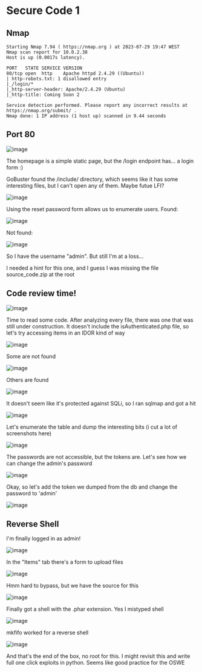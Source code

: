 # Secure Code 1

## Nmap
````
Starting Nmap 7.94 ( https://nmap.org ) at 2023-07-29 19:47 WEST
Nmap scan report for 10.0.2.38
Host is up (0.0017s latency).

PORT   STATE SERVICE VERSION
80/tcp open  http    Apache httpd 2.4.29 ((Ubuntu))
| http-robots.txt: 1 disallowed entry 
|_/login/*
|_http-server-header: Apache/2.4.29 (Ubuntu)
|_http-title: Coming Soon 2

Service detection performed. Please report any incorrect results at https://nmap.org/submit/ .
Nmap done: 1 IP address (1 host up) scanned in 9.44 seconds
````

## Port 80

![image](https://github.com/BrunoCaseiro/OSWE-Practice/assets/38294180/459d18e5-e73f-4c61-960b-0970c69c9730)

The homepage is a simple static page, but the /login endpoint has... a login form :)

GoBuster found the /include/ directory, which seems like it has some interesting files, but I can't open any of them. Maybe futue LFI?

![image](https://github.com/BrunoCaseiro/OSWE-Practice/assets/38294180/e136aa6c-b53e-4471-8b96-91e4219f90f2)


Using the reset password form allows us to enumerate users. Found:

![image](https://github.com/BrunoCaseiro/OSWE-Practice/assets/38294180/c7b31c20-abc8-44b0-824b-3c52aaed84d8)

Not found:

![image](https://github.com/BrunoCaseiro/OSWE-Practice/assets/38294180/acab704b-d5ad-4776-863f-ceab0ca83313)

So I have the username "admin". But still I'm at a loss... 

I needed a hint for this one, and I guess I was missing the file source_code.zip at the root

## Code review time!

![image](https://github.com/BrunoCaseiro/OSWE-Practice/assets/38294180/c311140b-da21-465a-9039-b0ca7bce8c37)


Time to read some code. After analyzing every file, there was one that was still under construction. It doesn't include the isAuthenticated.php file, so let's try accessing items in an IDOR kind of way

![image](https://github.com/BrunoCaseiro/OSWE-Practice/assets/38294180/7c72828b-44a4-4241-8d36-ce51a6b0e2a1)

Some are not found

![image](https://github.com/BrunoCaseiro/OSWE-Practice/assets/38294180/6cf72973-283a-478e-942d-c8d68af83c53)


Others are found

![image](https://github.com/BrunoCaseiro/OSWE-Practice/assets/38294180/3f2cacbe-e86c-49d2-a2b0-1c2d8e2eb7be)


It doesn't seem like it's protected against SQLi, so I ran sqlmap and got a hit

![image](https://github.com/BrunoCaseiro/OSWE-Practice/assets/38294180/34a15de2-16ab-4a08-975c-b4d0fb35b581)

Let's enumerate the table and dump the interesting bits (i cut a lot of screenshots here)

![image](https://github.com/BrunoCaseiro/OSWE-Practice/assets/38294180/69ed6338-bd29-47ca-ac7e-a30297a13de6)


The passwords are not accessible, but the tokens are. Let's see how we can change the admin's password

![image](https://github.com/BrunoCaseiro/OSWE-Practice/assets/38294180/0deefe81-5643-4bbc-8e28-330683544bf5)


Okay, so let's add the token we dumped from the db and change the password to 'admin'

![image](https://github.com/BrunoCaseiro/OSWE-Practice/assets/38294180/a1d9d193-d45e-4812-ac07-ece1cc42db28)



## Reverse Shell

I'm finally logged in as admin!

![image](https://github.com/BrunoCaseiro/OSWE-Practice/assets/38294180/9a2f9c46-778e-42c3-9e99-b45f0b3e92f4)

In the "Items" tab there's a form to upload files

![image](https://github.com/BrunoCaseiro/OSWE-Practice/assets/38294180/912c7d03-92fb-435c-9153-4f2556f20101)


Hmm hard to bypass, but we have the source for this

![image](https://github.com/BrunoCaseiro/OSWE-Practice/assets/38294180/d5db092b-4b60-4e94-85cd-c4123393c92f)


Finally got a shell with the .phar extension. Yes I mistyped shell

![image](https://github.com/BrunoCaseiro/OSWE-Practice/assets/38294180/539eb0f6-29c5-4f84-8eed-364a50e87c77)


mkfifo worked for a reverse shell

![image](https://github.com/BrunoCaseiro/OSWE-Practice/assets/38294180/0962534f-4b4c-4e9e-b436-8f3f073828bb)


And that's the end of the box, no root for this.
I might revisit this and write full one click exploits in python. Seems like good practice for the OSWE
